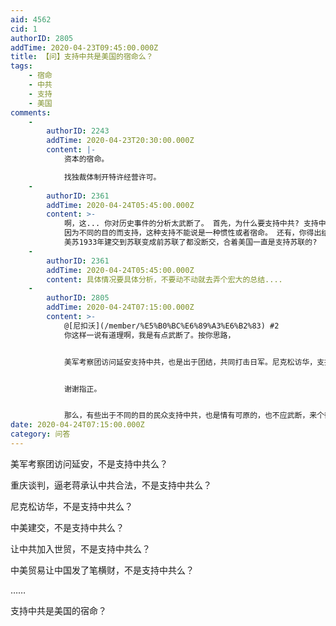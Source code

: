```yaml
---
aid: 4562
cid: 1
authorID: 2805
addTime: 2020-04-23T09:45:00.000Z
title: 【问】支持中共是美国的宿命么？
tags:
    - 宿命
    - 中共
    - 支持
    - 美国
comments:
    -
        authorID: 2243
        addTime: 2020-04-23T20:30:00.000Z
        content: |-
            资本的宿命。

            找独裁体制开特许经营许可。
    -
        authorID: 2361
        addTime: 2020-04-24T05:45:00.000Z
        content: >-
            啊，这... 你对历史事件的分析太武断了。 首先，为什么要支持中共? 支持中共是为了达成什么目的?
            因为不同的目的而支持，这种支持不能说是一种惯性或者宿命。 还有，你得出结论的过程也很粗暴... 中美建交就是美国支持中国?
            美苏1933年建交到苏联变成前苏联了都没断交，合着美国一直是支持苏联的?
    -
        authorID: 2361
        addTime: 2020-04-24T05:45:00.000Z
        content: 具体情况要具体分析，不要动不动就去弄个宏大的总结....
    -
        authorID: 2805
        addTime: 2020-04-24T07:15:00.000Z
        content: >-
            @[尼扣沃](/member/%E5%B0%BC%E6%89%A3%E6%B2%83) #2
            你这样一说有道理啊，我是有点武断了。按你思路，


            美军考察团访问延安支持中共，也是出于团结，共同打击日军。尼克松访华，支持中共反苏共，冷战取得胜利。世贸，贸易一些，也是互惠，也让中国人民有事做，从中受益。


            谢谢指正。


            那么，有些出于不同的目的民众支持中共，也是情有可原的，也不应武断，来个彻底否定，你说对么？
date: 2020-04-24T07:15:00.000Z
category: 问答
---
```


美军考察团访问延安，不是支持中共么？

重庆谈判，逼老蒋承认中共合法，不是支持中共么？

尼克松访华，不是支持中共么？

中美建交，不是支持中共么？

让中共加入世贸，不是支持中共么？

中美贸易让中国发了笔横财，不是支持中共么？

……

支持中共是美国的宿命？
